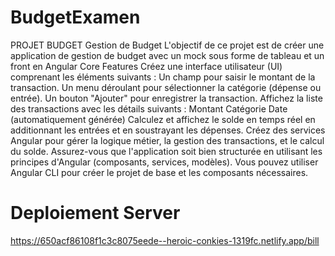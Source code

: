 # BudgetExamen

PROJET BUDGET
Gestion de Budget
L'objectif de ce projet est de créer une application de gestion de budget avec un mock sous forme de tableau et un front en Angular
Core Features
Créez une interface utilisateur (UI) comprenant les éléments suivants :
Un champ pour saisir le montant de la transaction.
Un menu déroulant pour sélectionner la catégorie (dépense ou entrée).
Un bouton "Ajouter" pour enregistrer la transaction.
Affichez la liste des transactions avec les détails suivants :
Montant
Catégorie
Date (automatiquement générée)
Calculez et affichez le solde en temps réel en additionnant les entrées et en soustrayant les dépenses.
Créez des services Angular pour gérer la logique métier, la gestion des transactions, et le calcul du solde.
Assurez-vous que l'application soit bien structurée en utilisant les principes d'Angular (composants, services, modèles).
Vous pouvez utiliser Angular CLI pour créer le projet de base et les composants nécessaires.


# Deploiement Server

https://650acf86108f1c3c8075eede--heroic-conkies-1319fc.netlify.app/bill
